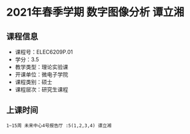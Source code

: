 # 2021年春季学期 数字图像分析 谭立湘






## 课程信息

- 课程号：ELEC6209P.01
- 学分：3.5
- 教学类型：理论实验课
- 开课单位：微电子学院
- 课程类别：硕士
- 课程层次：研究生课程

## 上课时间

```
1~15周 未来中心4号报告厅 :5(1,2,3,4) 谭立湘
```

